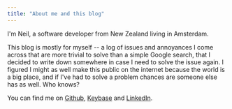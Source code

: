 ```yaml
---
title: "About me and this blog"
---
```


I'm Neil, a software developer from New Zealand living in Amsterdam.

This blog is mostly for myself -- a log of issues and annoyances I come across that are more trivial to solve than a simple Google search, that I decided to write down somewhere in case I need to solve the issue again. I figured I might as well make this public on the internet because the world is a big place, and if I've had to solve a problem chances are someone else has as well. Who knows?

You can find me on [Github](https://github.com/nizmow), [Keybase](https://keybase.io/nizmow) and [LinkedIn](https://www.linkedin.com/in/houghtonneil/).
